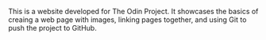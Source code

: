 This is a website developed for The Odin Project. 
It showcases the basics of creaing a web page with images, linking pages together, 
and using Git to push the project to GitHub.

